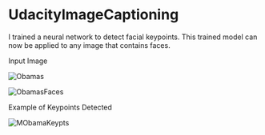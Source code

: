 # UdacityImageCaptioning
I trained a neural network to detect facial keypoints.  This trained model can now be applied to any image that contains faces.

Input Image

![Obamas](https://user-images.githubusercontent.com/76539970/104591138-46bfd100-563a-11eb-8058-495fc031e622.jpg)





![ObamasFaces](https://user-images.githubusercontent.com/76539970/104591163-4f180c00-563a-11eb-90f3-7ceb12b624e6.jpg)

Example of Keypoints Detected

![MObamaKeypts](https://user-images.githubusercontent.com/76539970/104591168-517a6600-563a-11eb-834b-3f166bb5c5eb.jpg)
